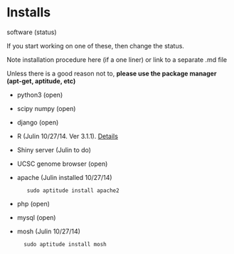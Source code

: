 # Installs

software (status)

If you start working on one of these, then change the status.

Note installation procedure here (if a one liner) or link to a separate .md file

Unless there is a good reason not to, __please use the package manager (apt-get, aptitude, etc)__

* python3 (open)
* scipy numpy (open)
* django (open)
* R (Julin 10/27/14.  Ver 3.1.1).  [Details](https://github.com/jnmaloof/debian-lab-server/blob/master/r_install.md)
* Shiny server (Julin to do)
* UCSC genome browser (open)
* apache (Julin installed 10/27/14)

         sudo aptitude install apache2

* php (open)
* mysql (open)
* mosh (Julin 10/27/14)

        sudo aptitude install mosh
